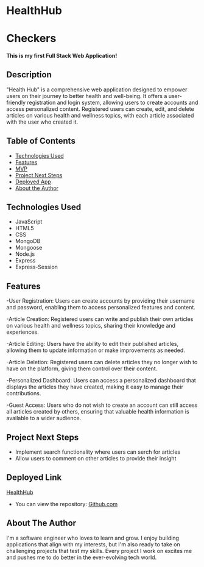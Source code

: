 # HealthHub
# Checkers

#### This is my first Full Stack Web Application!

## Description
"Health Hub" is a comprehensive web application designed to empower users on their journey to better health and well-being. It offers a user-friendly registration and login system, allowing users to create accounts and access personalized content. Registered users can create, edit, and delete articles on various health and wellness topics, with each article associated with the user who created it. 

## Table of Contents
* [Technologies Used](#technologiesused)
* [Features](#features)
* [MVP](#MVP)
* [Project Next Steps](#nextsteps)
* [Deployed App](#deployment)
* [About the Author](#author)

## <a name="technologiesused"></a>Technologies Used
* JavaScript
* HTML5
* CSS
* MongoDB
* Mongoose
* Node.js
* Express
* Express-Session


## Features
-User Registration: Users can create accounts by providing their username and password, enabling them to access personalized features and content.

-Article Creation: Registered users can write and publish their own articles on various health and wellness topics, sharing their knowledge and experiences.

-Article Editing: Users have the ability to edit their published articles, allowing them to update information or make improvements as needed.

-Article Deletion: Registered users can delete articles they no longer wish to have on the platform, giving them control over their content.

-Personalized Dashboard: Users can access a personalized dashboard that displays the articles they have created, making it easy to manage their contributions.

-Guest Access: Users who do not wish to create an account can still access all articles created by others, ensuring that valuable health information is available to a wider audience.

## <a name="nextsteps"></a>Project Next Steps
* Implement search functionality where users can serch for articles
* Allow users to comment on other articles to provide their insight

## <a name="deployment"></a>Deployed Link
[HealthHub](https://health-hub-xc6r.onrender.com/)

* You can view the repository:
[Github.com](https://github.com/SinghJB15/HealthHub)

    

## <a name="author"></a>About The Author
I'm a software engineer who loves to learn and grow. I enjoy building applications that align with my interests, but I'm also ready to take on challenging projects that test my skills. Every project I work on excites me and pushes me to do better in the ever-evolving tech world.

